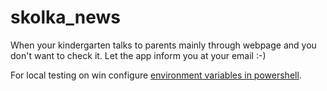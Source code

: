 # skolka_news
When your kindergarten talks to parents mainly through webpage and you don't want to check it.
Let the app inform you at your email :-) 


For local testing on win configure [environment variables in powershell](https://www.tutorialspoint.com/how-to-set-environment-variables-using-powershell).
